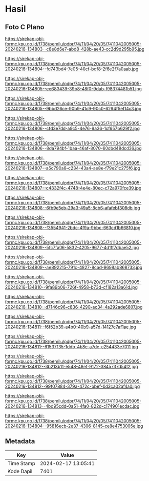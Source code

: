 # Hasil

## Foto C Plano

https://sirekap-obj-formc.kpu.go.id/f738/pemilu/pdpr/74/11/04/20/05/7411042005005-20240216-134803--c8e8d6e7-abd8-428b-ae43-cc2d9d295b95.jpg

https://sirekap-obj-formc.kpu.go.id/f738/pemilu/pdpr/74/11/04/20/05/7411042005005-20240216-134804--fd743bd4-7e05-40cf-bdf8-2f6e2f7a0aab.jpg

https://sirekap-obj-formc.kpu.go.id/f738/pemilu/pdpr/74/11/04/20/05/7411042005005-20240216-134805--ee683439-39b8-48f0-9dab-f98374481b51.jpg

https://sirekap-obj-formc.kpu.go.id/f738/pemilu/pdpr/74/11/04/20/05/7411042005005-20240216-134805--9bbd26ce-90b9-41c9-90c0-6294f5ef14c3.jpg

https://sirekap-obj-formc.kpu.go.id/f738/pemilu/pdpr/74/11/04/20/05/7411042005005-20240216-134806--cfd3e7dd-a9c5-4e76-9a36-1cf657b629f2.jpg

https://sirekap-obj-formc.kpu.go.id/f738/pemilu/pdpr/74/11/04/20/05/7411042005005-20240216-134806--8da794bf-1baa-46af-8070-60dbd48dcd36.jpg

https://sirekap-obj-formc.kpu.go.id/f738/pemilu/pdpr/74/11/04/20/05/7411042005005-20240216-134807--a5c790a6-c234-43a4-ae8e-f79e21c275f6.jpg

https://sirekap-obj-formc.kpu.go.id/f738/pemilu/pdpr/74/11/04/20/05/7411042005005-20240216-134807--c4332f4c-4748-4e4e-80ec-c72a970fce39.jpg

https://sirekap-obj-formc.kpu.go.id/f738/pemilu/pdpr/74/11/04/20/05/7411042005005-20240216-134808--6fb9e5eb-29a3-49a5-8cb6-afafebf308db.jpg

https://sirekap-obj-formc.kpu.go.id/f738/pemilu/pdpr/74/11/04/20/05/7411042005005-20240216-134808--f3554941-2bdc-4f9a-9bbc-663cd1b66810.jpg

https://sirekap-obj-formc.kpu.go.id/f738/pemilu/pdpr/74/11/04/20/05/7411042005005-20240216-134809--5fc7fa06-5832-4205-9677-4d1ff7dbae52.jpg

https://sirekap-obj-formc.kpu.go.id/f738/pemilu/pdpr/74/11/04/20/05/7411042005005-20240216-134809--ae892215-791c-4827-8cad-9698ab868733.jpg

https://sirekap-obj-formc.kpu.go.id/f738/pemilu/pdpr/74/11/04/20/05/7411042005005-20240216-134810--9fa89b06-726f-4958-b73d-cf182a13a61d.jpg

https://sirekap-obj-formc.kpu.go.id/f738/pemilu/pdpr/74/11/04/20/05/7411042005005-20240216-134810--d7146c96-c836-4290-ac34-4a292ade6807.jpg

https://sirekap-obj-formc.kpu.go.id/f738/pemilu/pdpr/74/11/04/20/05/7411042005005-20240216-134811--f6f52b39-a4b0-40b9-a57d-14127c7af1ae.jpg

https://sirekap-obj-formc.kpu.go.id/f738/pemilu/pdpr/74/11/04/20/05/7411042005005-20240216-134811--61537135-1ddb-4b8e-a7de-c254433e7011.jpg

https://sirekap-obj-formc.kpu.go.id/f738/pemilu/pdpr/74/11/04/20/05/7411042005005-20240216-134812--3b213b11-e548-48ef-9172-3845737d54f2.jpg

https://sirekap-obj-formc.kpu.go.id/f738/pemilu/pdpr/74/11/04/20/05/7411042005005-20240216-134812--99f07884-379a-472c-bbef-0d3ca02af4a0.jpg

https://sirekap-obj-formc.kpu.go.id/f738/pemilu/pdpr/74/11/04/20/05/7411042005005-20240216-134813--4bd95cdd-0a51-4fa0-822d-c174901ecdac.jpg

https://sirekap-obj-formc.kpu.go.id/f738/pemilu/pdpr/74/11/04/20/05/7411042005005-20240216-134804--95816ecb-2e37-4306-8145-ce8e4753005e.jpg


## Metadata

| Key        | Value               |
| ---------- | ------------------- |
| Time Stamp | 2024-02-17 13:05:41 |
| Kode Dapil | 7401                |



